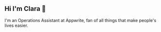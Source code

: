 ## Hi I'm Clara 👋

I'm an Operations Assistant at Appwrite, fan of all things that make people's lives easier.

